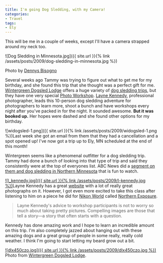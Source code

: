 ```yaml
---
title: I'm going Dog Sledding, with my Camera!
categories:
- Travel
tags:
- Ely
---
```


This will be me in a couple of weeks, except I'll have a camera strapped around my neck too.

![Dog Sledding in Minnesota.jpg]({{ site.url }}{% link /assets/posts/2009/dog-sledding-in-minnesota.jpg %})  

Photo by [Dennys Bisogno](http://dennysphoto.com/)

Several weeks ago Tammy was trying to figure out what to get me for my birthday, and she found this trip that she thought was a perfect gift for me. [Wintergreen Dogsled Lodge](http://www.dogsledding.com/) offers a huge variety of [dog sledding trips](http://www.dogsledding.com/dogsledding_trips/trips.html), but they have one very special [Photo Workshop](http://www.dogsledding.com/lodge-to-lodge_trips/photo_workshop.html). [Layne Kennedy](http://www.laynekennedy.com/), professional photographer, leads this 10-person dog sledding adventure for photographers to learn more, shoot a bunch and have workshops every night after you've packed in for the night. It sounded awesome. **But it was booked up.** Her hopes were dashed and she found other options for my birthday.

![widogsled-1.png]({{ site.url }}{% link /assets/posts/2009/widogsled-1.png %})Last week she got an email from them that they had a cancellation and a spot opened up! I've now got a trip up to Ely, MN scheduled at the end of this month!

Wintergreen seems like a phenomenal outfitter for a dog sledding trip. Tammy had done a bunch of looking into that type of trip and said they consistently were at the top of everyones list. ABC News did a [segment on them and dog sledding in Northern Minnesota](http://abcnews.go.com/Video/playerIndex?id=4373279) that is fun to watch.  

[![l_kennedy.jpg]({{ site.url }}{% link /assets/posts/2009/l-kennedy.jpg %})](http://www.laynekennedy.com/)Layne Kennedy has a great [website](http://www.laynekennedy.com/) with a lot of really great photographs on it. However, I got even more excited to take this class after listening to him on a piece he did for [Nikon World](http://www.nikonworld.com/) called [Northern Exposure](http://www.nikonworld.com/Article.aspx?id=299).

> Layne Kennedy's advice to workshop participants is not to worry so much about taking pretty pictures. Compelling images are those that tell a story—a story that often starts with a question.

Kennedy has done amazing work and I hope to learn an incredible amount on this trip. I'm also completely jazzed about hanging out with these amazing dogs and a great group of people in some really, really cold weather. I think I'm going to start letting my beard grow out a bit.  

[![dlx450czo.jpg]({{ site.url }}{% link /assets/posts/2009/dlx450czo.jpg %})](http://www.dogsledding.com/about_us/our_dogs.html)  
Photo from [Wintergreen Dogsled Lodge](http://www.dogsledding.com/about_us/our_dogs.html).
